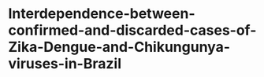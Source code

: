 # Interdependence-between-confirmed-and-discarded-cases-of-Zika-Dengue-and-Chikungunya-viruses-in-Brazil
